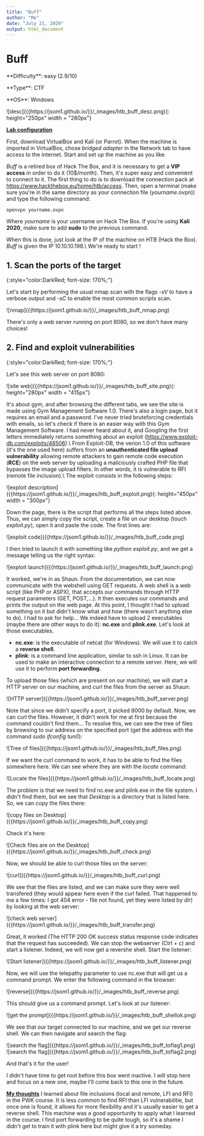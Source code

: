 ```yaml
---
title: "Buff"
author: "Me"
date: "July 21, 2020"
output: html_document
---
```


# Buff

 <div id="boxinfo">
 <div id="textbox">
 <p class="alignleft">**Difficulty**: easy (2.9/10)</p>
 <p class="aligncenter">**Type**: CTF</p>
 <p class="alignright">**OS**: Windows</p>
 </div>
 <div style="clear: both;"></div>
 </div> 

<div class="img_container">
![desc]({{https://jsom1.github.io/}}/_images/htb_buff_desc.png){: height="250px" width = "280px"}
</div>

<ins>**Lab configuration**</ins>

First, download VirtualBox and Kali (or Parrot). When the machine is imported in VirtualBox, chose *bridged adapter* in the Network tab to have access to the internet. Start and set up the machine as you like.

*Buff* is a retired box of Hack The Box, and it is necessary to get a **VIP access** in order to do it (10$/month). Then, it's super easy and convenient to connect to it. The first thing to do is to download the connection pack at <https://www.hackthebox.eu/home/htb/access>. Then, open a terminal (make sure you're in the same directory as your connection file (*yourname*.ovpn)) and type the following command:

~~~~
openvpn yourname.ovpn
~~~~~

Where *yourname* is your username on Hack The Box. 
If you're using **Kali 2020**, make sure to add **sudo** to the previous command.

When this is done, just look at the IP of the machine on HTB (Hack the Box). *Buff* is given the IP 10.10.10.198.\\
We're ready to start !

## 1. Scan the ports of the target
{:style="color:DarkRed; font-size: 170%;"}

Let's start by performing the usual nmap scan with the flags *-sV* to have a verbose output and *-sC* to enable the most common scripts scan.

<div class="img_container">
![nmap]({{https://jsom1.github.io/}}/_images/htb_buff_nmap.png)
</div>

There's only a web server running on port 8080, so we don't have many choices!

## 2. Find and exploit vulnerabilities
{:style="color:DarkRed; font-size: 170%;"}

Let's see this web server on port 8080:

<div class="img_container">
![site web]({{https://jsom1.github.io/}}/_images/htb_buff_site.png){: height="280px" width = "415px"}
</div>

It's about gym, and after browsing the different tabs, we see the site is made using Gym Management Software 1.0. There's also a login page, but it requires an email and a password. I've never tried bruteforcing credentials with emails, so let's check if there is an easier way with this Gym Management Software. I had never heard about it, and Googling the first letters immediately returns something about an exploit (<https://www.exploit-db.com/exploits/48506>).\\
From Exploit-DB, the verion 1.0 of this software (it's the one used here) suffers from an **unauthenticated file upload vulnerability** allowing remote attackers to gain remote code execution (**RCE**) on the web server by uploading a maliciously crafted PHP file that bypasses the image upload filters. In other words, it is vulnerable to RFI (remote file inclusion).\\
The exploit consists in the following steps:

<div class="img_container">
![exploit description]({{https://jsom1.github.io/}}/_images/htb_buff_exploit.png){: height="450px" width = "300px"}
</div>

Down the page, there is the script that performs all the steps listed above.
Thus, we can simply copy the script, create a file on our desktop (touch *exploit.py*), open it and paste the code. The first lines are:

<div class="img_container">
![exploit code]({{https://jsom1.github.io/}}/_images/htb_buff_code.png)
</div>

I then tried to launch it with something like *python exploit.py*, and we get a message telling us the right syntax:

<div class="img_container">
![exploit launch]({{https://jsom1.github.io/}}/_images/htb_buff_launch.png)
</div>

It worked, we're in as Shaun. From the documentation, we can now communicate with the webshell using GET requests. A web shell is a web script (like PHP or ASPX), that accepts our commands through HTTP request parameters (GET, POST,...). It then executes our commands and prints the output on the web page. At this point, I thought I had to upload something on it but didn't know what and how (there wasn't anything else to do). I had to ask for help...
We indeed have to upload 2 executables (maybe there are other ways to do it): **nc.exe** and **plink.exe**. Let's look at those executables.

- **nc.exe**: is the executable of netcat (for Windows). We will use it to catch a **reverse shell**.
- **plink**: is a command line application, similar to ssh in Linux. It can be used to make an interactive connection to a remote server. Here, we will use it to perform **port forwarding**.

To upload those files (which are present on our machine), we will start a HTTP server on our machine, and curl the files from the server as Shaun:

<div class="img_container">
![HTTP server]({{https://jsom1.github.io/}}/_images/htb_buff_server.png)
</div>

Note that since we didn't specify a port, it picked 8000 by default. Now, we can curl the files. However, it didn't work for me at first because the command couldn't find them... To resolve this, we can see the tree of files by browsing to our address on the specified port (get the address with the command *sudo ifconfig tun0*):

<div class="img_container">
![Tree of files]({{https://jsom1.github.io/}}/_images/htb_buff_files.png)
</div>

If we want the curl command to work, it has to be able to find the files somewhere here. We can see where they are with the *locate* command:

<div class="img_container">
![Locate the files]({{https://jsom1.github.io/}}/_images/htb_buff_locate.png)
</div>

The problem is that we need to find nc.exe and plink.exe in the file system. I didn't find them, but we see that *Desktop* is a directory that is listed here. So, we can copy the files there:

<div class="img_container">
![copy files on Desktop]({{https://jsom1.github.io/}}/_images/htb_buff_copy.png)
</div>

Check it's here:

<div class="img_container">
![Check files are on the Desktop]({{https://jsom1.github.io/}}/_images/htb_buff_check.png)
</div>

Now, we should be able to curl those files on the server:

<div class="img_container">
![curl]({{https://jsom1.github.io/}}/_images/htb_buff_curl.png)
</div>

We see that the files are listed, and we can make sure they were well transfered (they would appear here even if the curl failed. That happened to me a few times: I got 404 error - file not found, yet they were listed by *dir*) by looking at the web server:

<div class="img_container">
![check web server]({{https://jsom1.github.io/}}/_images/htb_buff_transfer.png)
</div>

Great, it worked (The HTTP 200 OK success status response code indicates that the request has succeeded). We can stop the webserver (Ctrl + c) and start a listener. Indeed, we will now get a revershe shell. Start the listener:

<div class="img_container">
![Start listener]({{https://jsom1.github.io/}}/_images/htb_buff_listener.png)
</div>

Now, we will use the telepathy parameter to use nc.exe that will get us a command prompt. We enter the following command in the browser:

<div class="img_container">
![reverse]({{https://jsom1.github.io/}}/_images/htb_buff_reverse.png)
</div>

This should give us a command prompt. Let's look at our listener:

<div class="img_container">
![get the prompt]({{https://jsom1.github.io/}}/_images/htb_buff_shellok.png)
</div>

We see that our target connected to our machine, and we get our reverse shell. We can then navigate and search the flag:

<div class="img_container">
![search the flag]({{https://jsom1.github.io/}}/_images/htb_buff_toflag1.png)
</div>

<div class="img_container">
![search the flag]({{https://jsom1.github.io/}}/_images/htb_buff_toflag2.png)
</div>

And that's it for the user!

I didn't have time to get root before this box went inactive. I will stop here and focus on a new one, maybe I'll come back to this one in the future.

<ins>**My thoughts**</ins>
I learned about file inclusions (local and remote, LFI and RFI) in the PWK course. It is less common to find RFI than LFI vulnerabilitie, but once one is found, it allows for more flexibility and it's usually easier to get a reverse shell. This machine was a good opportunity to apply what I learned in the course.
I find port forwarding to be quite tough, so it's a shame I didn't get to train it with plink here but might give it a try someday.
